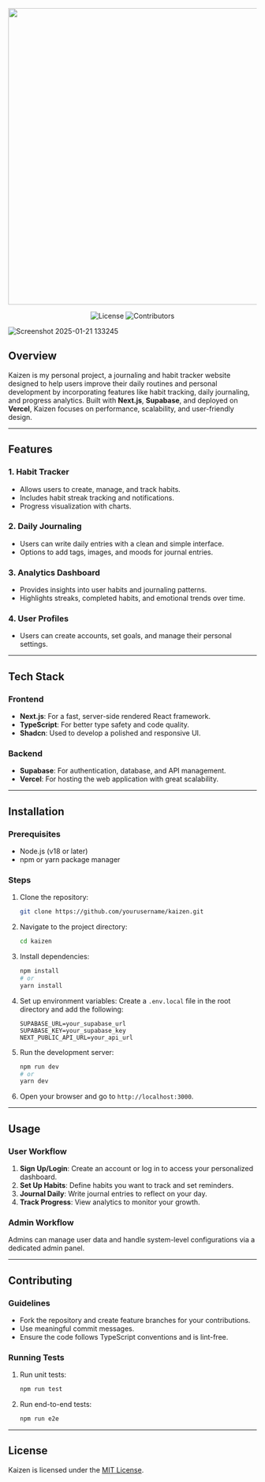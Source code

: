 <div align="center">
<img src="https://github.com/user-attachments/assets/b16a4922-5fbf-4a97-b7ad-b5b193226519" width=600 align=center/>
   
![License](https://img.shields.io/badge/license-MIT-blue)
![Contributors](https://img.shields.io/github/contributors/prmditya/kaizen)

</div>

![Screenshot 2025-01-21 133245](https://github.com/user-attachments/assets/01f1e848-7be9-4ee0-9fb9-b888309ae724)

## Overview
Kaizen is my personal project, a journaling and habit tracker website designed to help users improve their daily routines and personal development by incorporating features like habit tracking, daily journaling, and progress analytics. Built with **Next.js**, **Supabase**, and deployed on **Vercel**, Kaizen focuses on performance, scalability, and user-friendly design.

---

## Features

### 1. Habit Tracker
- Allows users to create, manage, and track habits.
- Includes habit streak tracking and notifications.
- Progress visualization with charts.

### 2. Daily Journaling
- Users can write daily entries with a clean and simple interface.
- Options to add tags, images, and moods for journal entries.

### 3. Analytics Dashboard
- Provides insights into user habits and journaling patterns.
- Highlights streaks, completed habits, and emotional trends over time.

### 4. User Profiles
- Users can create accounts, set goals, and manage their personal settings.

---

## Tech Stack

### Frontend
- **Next.js**: For a fast, server-side rendered React framework.
- **TypeScript**: For better type safety and code quality.
- **Shadcn**: Used to develop a polished and responsive UI.

### Backend
- **Supabase**: For authentication, database, and API management.
- **Vercel**: For hosting the web application with great scalability.

---

## Installation

### Prerequisites
- Node.js (v18 or later)
- npm or yarn package manager

### Steps
1. Clone the repository:
   ```bash
   git clone https://github.com/yourusername/kaizen.git
   ```

2. Navigate to the project directory:
   ```bash
   cd kaizen
   ```

3. Install dependencies:
   ```bash
   npm install
   # or
   yarn install
   ```

4. Set up environment variables:
   Create a `.env.local` file in the root directory and add the following:
   ```plaintext
   SUPABASE_URL=your_supabase_url
   SUPABASE_KEY=your_supabase_key
   NEXT_PUBLIC_API_URL=your_api_url
   ```

5. Run the development server:
   ```bash
   npm run dev
   # or
   yarn dev
   ```

6. Open your browser and go to `http://localhost:3000`.

---

## Usage

### User Workflow
1. **Sign Up/Login**: Create an account or log in to access your personalized dashboard.
2. **Set Up Habits**: Define habits you want to track and set reminders.
3. **Journal Daily**: Write journal entries to reflect on your day.
4. **Track Progress**: View analytics to monitor your growth.

### Admin Workflow
Admins can manage user data and handle system-level configurations via a dedicated admin panel.

---

## Contributing

### Guidelines
- Fork the repository and create feature branches for your contributions.
- Use meaningful commit messages.
- Ensure the code follows TypeScript conventions and is lint-free.

### Running Tests
1. Run unit tests:
   ```bash
   npm run test
   ```
2. Run end-to-end tests:
   ```bash
   npm run e2e
   ```

---

## License
Kaizen is licensed under the [MIT License](/LICENSE).

